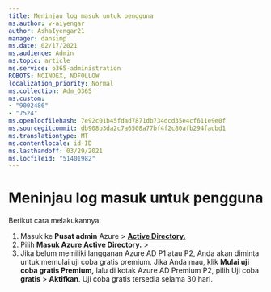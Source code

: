 ```yaml
---
title: Meninjau log masuk untuk pengguna
ms.author: v-aiyengar
author: AshaIyengar21
manager: dansimp
ms.date: 02/17/2021
ms.audience: Admin
ms.topic: article
ms.service: o365-administration
ROBOTS: NOINDEX, NOFOLLOW
localization_priority: Normal
ms.collection: Adm_O365
ms.custom:
- "9002486"
- "7524"
ms.openlocfilehash: 7e92c01b45fdad7871db734dcd35e4cf611e9e0f
ms.sourcegitcommit: db908b3da2c7a6508a77bf4f2c80afb294fadbd1
ms.translationtype: MT
ms.contentlocale: id-ID
ms.lasthandoff: 03/29/2021
ms.locfileid: "51401982"
---
```

# <a name="review-sign-in-logs-for-users"></a>Meninjau log masuk untuk pengguna

Berikut cara melakukannya:

1. Masuk ke **Pusat admin** Azure  >  **[Active Directory.](https://go.microsoft.com/fwlink/p/?linkid=2067268)**
1. Pilih **Masuk Azure Active Directory.**  >  
1. Jika belum memiliki langganan Azure AD P1 atau P2, Anda akan diminta untuk memulai uji coba gratis premium. Jika Anda mau, klik **Mulai uji coba gratis Premium,** lalu di kotak Azure AD Premium P2, pilih Uji coba **gratis**  >  **Aktifkan**. Uji coba gratis tersedia selama 30 hari.